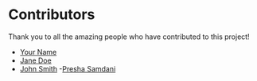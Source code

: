 # Contributors

Thank you to all the amazing people who have contributed to this project!

- [Your Name](https://github.com/yourusername)
- [Jane Doe](https://github.com/janedoe)
- [John Smith](https://github.com/johnsmith)
-[Presha Samdani](https://github.com/samdanipresha)
